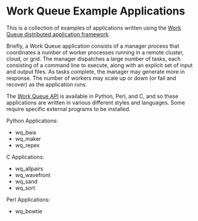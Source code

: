 # Work Queue Example Applications

This is a collection of examples of applications written using
the [Work Queue distributed application framework](http://ccl.cse.nd.edu/software/workqueue/).

Briefly, a Work Queue application consists of a manager process that coordinates
a number of worker processes running in a remote cluster, cloud, or grid.
The manager dispatches a large number of tasks, each consisting of a command
line to execute, along with an explicit set of input and output files.
As tasks complete, the manager may generate more in response.
The number of workers may scale up or down (or fail and recover)
as the application runs.

The [Work Queue API](http://ccl.cse.nd.edu/software/manuals/api/html/work__queue_8h.html)
is available in Python, Perl, and C, and so these
applications are written in various different styles and languages.
Some require specific external programs to be installed.

Python Applications:
- wq_bwa
- wq_maker
- wq_repex 

C Applications:
- wq_allpairs
- wq_wavefront
- wq_sand
- wq_sort

Perl Applications:
- wq_bowtie
